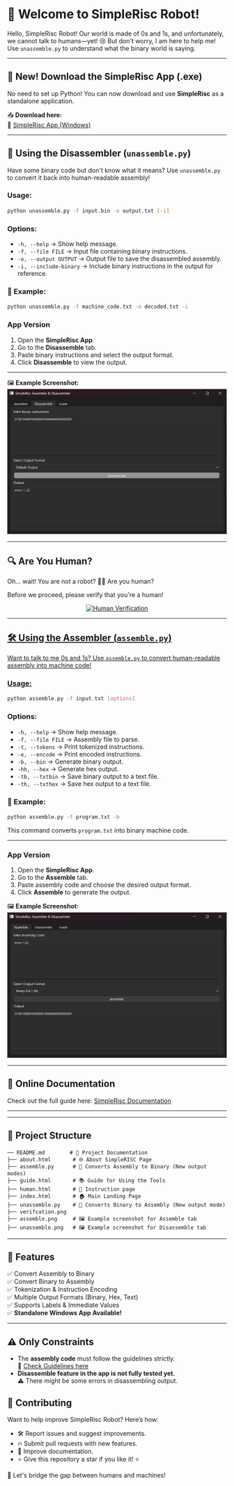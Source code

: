 # 🤖 Welcome to SimpleRisc Robot!

Hello, SimpleRisc Robot! Our world is made of 0s and 1s, and unfortunately, we cannot talk to humans—yet! 😢 But don't worry, I am here to help me! Use `unassemble.py` to understand what the binary world is saying.

---

## 🚀 New! Download the SimpleRisc App (.exe)

No need to set up Python! You can now download and use **SimpleRisc** as a standalone application.

📥 **Download here:**  
🔗 [SimpleRisc App (Windows)](https://drive.google.com/file/d/1ofCs7vQzGzuKeRKPL3X3AkvzpzIW7E1v/view?usp=sharing)

---

## 🔄 Using the Disassembler (`unassemble.py`)

Have some binary code but don't know what it means? Use `unassemble.py` to convert it back into human-readable assembly!

### Usage:
```sh
python unassemble.py -f input.bin -o output.txt [-i]
```

### Options:
- `-h, --help` → Show help message.
- `-f, --file FILE` → Input file containing binary instructions.
- `-o, --output OUTPUT` → Output file to save the disassembled assembly.
- `-i, --include-binary` → Include binary instructions in the output for reference.

### 🔹 Example:
```sh
python unassemble.py -f machine_code.txt -o decoded.txt -i
```
### **App Version**  
1. Open the **SimpleRisc App**.
2. Go to the **Disassemble** tab.
3. Paste binary instructions and select the output format.
4. Click **Disassemble** to view the output.
---
🖼 **Example Screenshot:**  
![Disassemble Example](unassemble.png)

---
## 🔍 Are You Human?
Oh... wait! You are not a robot? 🤖❌ Are you human?

Before we proceed, please verify that you're a human! 
<p align="center">
  <a href="https://www.youtube.com/watch?v=xvFZjo5PgG0" target="_blank">
  <img src="verifcation.png" alt="Human Verification" width="300px">
</p>

---

## 🛠 Using the Assembler (`assemble.py`)

Want to talk to me 0s and 1s? Use `assemble.py` to convert human-readable assembly into machine code!

### Usage:
```sh
python assemble.py -f input.txt [options]
```

### Options:
- `-h, --help` → Show help message.
- `-f, --file FILE` → Assembly file to parse.
- `-t, --tokens` → Print tokenized instructions.
- `-e, --encode` → Print encoded instructions.
- `-b, --bin` → Generate binary output.
- `-hh, --hex` → Generate hex output.
- `-tb, --txtbin` → Save binary output to a text file.
- `-th, --txthex` → Save hex output to a text file.

### 🔹 Example:
```sh
python assemble.py -f program.txt -b
```
This command converts `program.txt` into binary machine code.

---
### **App Version**  
1. Open the **SimpleRisc App**.
2. Go to the **Assemble** tab.
3. Paste assembly code and choose the desired output format.
4. Click **Assemble** to generate the output.

🖼 **Example Screenshot:**  
![Assemble Example](assemble.png)

---

## 📖 Online Documentation
Check out the full guide here: [SimpleRisc Documentation](https://puneethreddy592.github.io/assemble_unassemble/)

---
---

## 📂 Project Structure
```
── README.md        # 📖 Project Documentation
├── about.html       # 🌐 About SimpleRISC Page
├── assemble.py      # 🔄 Converts Assembly to Binary (New output modes)
├── guide.html       # 📚 Guide for Using the Tools
├── human.html       # 🤖 Instruction page
├── index.html       # 🏠 Main Landing Page
├── unassemble.py    # 🔄 Converts Binary to Assembly (New output mode)
├── verifcation.png
├── assemble.png     # 🖼 Example screenshot for Assemble tab
├── unassemble.png   # 🖼 Example screenshot for Disassemble tab
```

---

## 🌟 Features

✅ Convert Assembly to Binary  
✅ Convert Binary to Assembly  
✅ Tokenization & Instruction Encoding  
✅ Multiple Output Formats (Binary, Hex, Text)  
✅ Supports Labels & Immediate Values  
✅ **Standalone Windows App Available!**  

---
## ⚠️ Only Constraints
- The **assembly code** must follow the guidelines strictly.  
  🔗 [Check Guidelines here](https://puneethreddy592.github.io/assemble_unassemble/guide.html)  
- **Disassemble feature in the app is not fully tested yet.**  
  ⚠️ There might be some errors in disassembling output.  

## 🤝 Contributing

Want to help improve SimpleRisc Robot? Here’s how:

- 🛠 Report issues and suggest improvements.
- 🔥 Submit pull requests with new features.
- 📖 Improve documentation.
- ⭐ Give this repository a star if you like it! ⭐

🚀 Let's bridge the gap between humans and machines!
